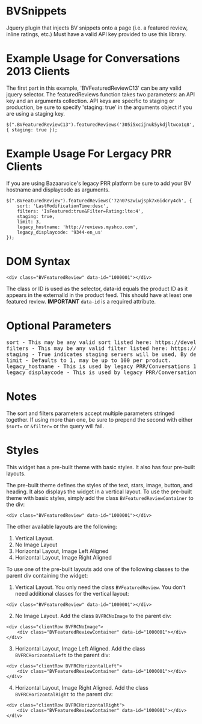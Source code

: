 BVSnippets
==========

Jquery plugin that injects BV snippets onto a page (i.e. a featured review, inline ratings, etc.)  Must have a valid API key provided to use this library.

Example Usage for Conversations 2013 Clients
============================================
The first part in this example, 'BVFeaturedReviewC13' can be any valid jquery selector.  The featuredReviews function takes two parameters: an API key and an arguments collection.  API keys are specific to staging or production, be sure to specify 'staging: true' in the arguments object if you are using a staging key.
```
$(".BVFeaturedReviewC13").featuredReviews('305i5xcijnuk5ykdjltwco1q8', { staging: true });
```

Example Usage For Lergacy PRR Clients
=====================================
If you are using Bazaarvoice's legacy PRR platform be sure to add your BV hostname and displaycode as arguments.
```
$(".BVFeaturedReview").featuredReviews('72n07szwiwjspk7x6idcry4ch', {
	sort: 'LastModificationTime:desc',
	filters: 'IsFeatured:true&Filter=Rating:lte:4',
	staging: true,
	limit: 3,
	legacy_hostname: 'http://reviews.myshco.com',
	legacy_displaycode: '9344-en_us'
});
```

DOM Syntax
===================
```
<div class="BVFeaturedReview" data-id="1000001"></div>
```

The class or ID is used as the selector, data-id equals the product ID as it appears in the externalId in the product feed.  This should have at least one featured review.
<b>IMPORTANT</b>
`data-id` is a required attribute.

Optional Parameters
===================
<pre>sort - This may be any valid sort listed here: https://developer.bazaarvoice.com/docs/read/Home
filters - This may be any valid filter listed here: https://developer.bazaarvoice.com/docs/read/Home
staging - True indicates staging servers will be used, By default this is False and production servers are used.
limit - Defaults to 1, may be up to 100 per product.
legacy_hostname - This is used by legacy PRR/Conversations 1.0 and 2.0 clients.  Leave this blank if provisioned on Conversations 2013.
legacy_displaycode - This is used by legacy PRR/Conversations 1.0 and 2.0 clients.  Leave this blank if provisioned on Conversations 2013.
</pre>

Notes
=====
The sort and filters parameters accept multiple parameters stringed together.  If using more than one, be sure to prepend the second with either `$sort=` or `&filter=` or the query will fail.

Styles
=====

This widget has a pre-built theme with basic styles. It also has four pre-built layouts.

The pre-built theme defines the styles of the text, stars, image, button, and heading. It also displays the widget in a vertical layout.
To use the pre-built theme with basic styles, simply add the class `BVFeaturedReviewContainer` to the div:
```
<div class="BVFeaturedReview" data-id="1000001"></div>
```

The other available layouts are the following:

1. Vertical Layout.
2. No Image Layout
3. Horizontal Layout, Image Left Aligned
4. Horizontal Layout, Image Right Aligned

To use one of the pre-built layouts add one of the following classes to the parent div containing the widget:


1. Vertical Layout. You only need the class `BVFeaturedReview`. You don't need additional classes for the vertical layout:
```
<div class="BVFeaturedReview" data-id="1000001"></div>
```

2. No Image Layout. Add the class `BVFRCNoImage` to the parent div:
```
<div class="clientRow BVFRCNoImage">
	<div class="BVFeaturedReviewContainer" data-id="1000001"></div>
</div>
```

3. Horizontal Layout, Image Left Aligned. Add the class `BVFRCHorizontalLeft` to the parent div:
```
<div class="clientRow BVFRCHorizontalLeft">
	<div class="BVFeaturedReviewContainer" data-id="1000001"></div>
</div>
```

4. Horizontal Layout, Image Right Aligned. Add the class `BVFRCHorizontalRight` to the parent div:
```
<div class="clientRow BVFRCHorizontalRight">
	<div class="BVFeaturedReviewContainer" data-id="1000001"></div>
</div>
```
